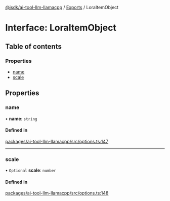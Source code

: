 [@isdk/ai-tool-llm-llamacpp](../README.md) / [Exports](../modules.md) / LoraItemObject

# Interface: LoraItemObject

## Table of contents

### Properties

- [name](LoraItemObject.md#name)
- [scale](LoraItemObject.md#scale)

## Properties

### name

• **name**: `string`

#### Defined in

[packages/ai-tool-llm-llamacpp/src/options.ts:147](https://github.com/isdk/ai-tool-llm-llamacpp.js/blob/39fb9a2e42cb5d4213da4cf1b0f37a655ee50283/src/options.ts#L147)

___

### scale

• `Optional` **scale**: `number`

#### Defined in

[packages/ai-tool-llm-llamacpp/src/options.ts:148](https://github.com/isdk/ai-tool-llm-llamacpp.js/blob/39fb9a2e42cb5d4213da4cf1b0f37a655ee50283/src/options.ts#L148)

